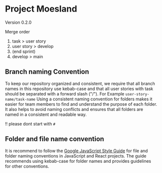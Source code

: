 # Project Moesland

Version 0.2.0

Merge order 

1. task > user story
2. user story > develop
3. (end sprint)
4. develop > main

## Branch naming Convention

To keep our repository organized and consistent, we require that all branch names in this repository use kebab-case and that all user 
stories with task should be separated with a forward slash ("/"). For Example `user-story-name/task-name`
Using a consistent naming convention for folders makes it easier for team members to find and understand the purpose of each folder. 
It also helps to avoid naming conflicts and ensures that all folders are named in a consistent and readable way.

!! please dont start with `#`

## Folder and file name convention

It is recommend to follow the [Google JavaScript Style Guide](https://google.github.io/styleguide/jsguide.html#file-name) 
for file and folder naming conventions in JavaScript and React projects. The guide recommends using kebab-case for folder names and 
provides guidelines for other conventions.
